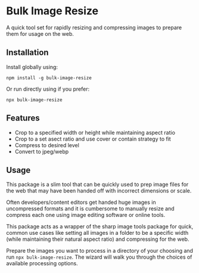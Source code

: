 # Bulk Image Resize

A quick tool set for rapidly resizing and compressing images to prepare them for usage on the web.

## Installation

Install globally using:

`npm install -g bulk-image-resize`

Or run directly using if you prefer:

`npx bulk-image-resize`

## Features

 - Crop to a specified width or height while maintaining aspect ratio
 - Crop to a set asect ratio and use cover or contain strategy to fit
 - Compress to desired level
 - Convert to jpeg/webp

## Usage

This package is a slim tool that can be quickly used to prep image files for the web that may have been handed off with incorrect dimensions or scale.

Often developers/content editors get handed huge images in uncompressed formats and it is cumbersome to manually resize and compress each one using image editing software or online tools.

This package acts as a wrapper of the sharp image tools package for quick, common use cases like setting all images in a folder to be a specific width (while maintaining their natural aspect ratio) and compressing for the web.

Prepare the images you want to process in a directory of your choosing and run `npx bulk-image-resize`. The wizard will walk you through the choices of available processing options.